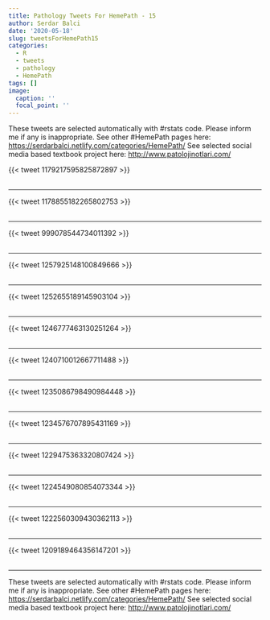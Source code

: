 ```yaml
---
title: Pathology Tweets For HemePath - 15
author: Serdar Balci
date: '2020-05-18'
slug: tweetsForHemePath15
categories:
  - R
  - tweets
  - pathology
  - HemePath
tags: []
image:
  caption: ''
  focal_point: ''
---
```



These tweets are selected automatically with #rstats code. Please inform me if any is inappropriate.
See other #HemePath pages here: https://serdarbalci.netlify.com/categories/HemePath/ 
See selected social media based textbook project here: http://www.patolojinotlari.com/

{{< tweet 1179217595825872897 >}}
<br>
<br>
<hr>
{{< tweet 1178855182265802753 >}}
<br>
<br>
<hr>
{{< tweet 999078544734011392 >}}
<br>
<br>
<hr>
{{< tweet 1257925148100849666 >}}
<br>
<br>
<hr>
{{< tweet 1252655189145903104 >}}
<br>
<br>
<hr>
{{< tweet 1246777463130251264 >}}
<br>
<br>
<hr>
{{< tweet 1240710012667711488 >}}
<br>
<br>
<hr>
{{< tweet 1235086798490984448 >}}
<br>
<br>
<hr>
{{< tweet 1234576707895431169 >}}
<br>
<br>
<hr>
{{< tweet 1229475363320807424 >}}
<br>
<br>
<hr>
{{< tweet 1224549080854073344 >}}
<br>
<br>
<hr>
{{< tweet 1222560309430362113 >}}
<br>
<br>
<hr>
{{< tweet 1209189464356147201 >}}
<br>
<br>
<hr>


These tweets are selected automatically with #rstats code. Please inform me if any is inappropriate.
See other #HemePath pages here: https://serdarbalci.netlify.com/categories/HemePath/ 
See selected social media based textbook project here: http://www.patolojinotlari.com/
